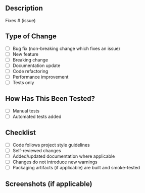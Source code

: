 ## Description

<!-- Include a summary of the change, motivation, and which issue is fixed. -->

Fixes # (issue)

## Type of Change

<!-- Delete options that are not relevant. -->

- [ ] Bug fix (non-breaking change which fixes an issue)
- [ ] New feature
- [ ] Breaking change
- [ ] Documentation update
- [ ] Code refactoring
- [ ] Performance improvement
- [ ] Tests only

## How Has This Been Tested?

<!-- Describe tests run to verify changes and how to reproduce. -->

- [ ] Manual tests
- [ ] Automated tests added

## Checklist

- [ ] Code follows project style guidelines
- [ ] Self-reviewed changes
- [ ] Added/updated documentation where applicable
- [ ] Changes do not introduce new warnings
- [ ] Packaging artifacts (if applicable) are built and smoke-tested

## Screenshots (if applicable)
